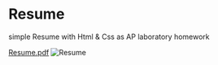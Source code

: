 # Resume
simple Resume with Html & Css as AP laboratory homework 

[Resume.pdf](https://github.com/mohammad-mahdi-haeri/Resume/files/10729678/Resume.pdf)
![Resume](https://user-images.githubusercontent.com/73737391/218665171-11977e37-e846-48f5-ab70-e66b0a704df9.jpg)
